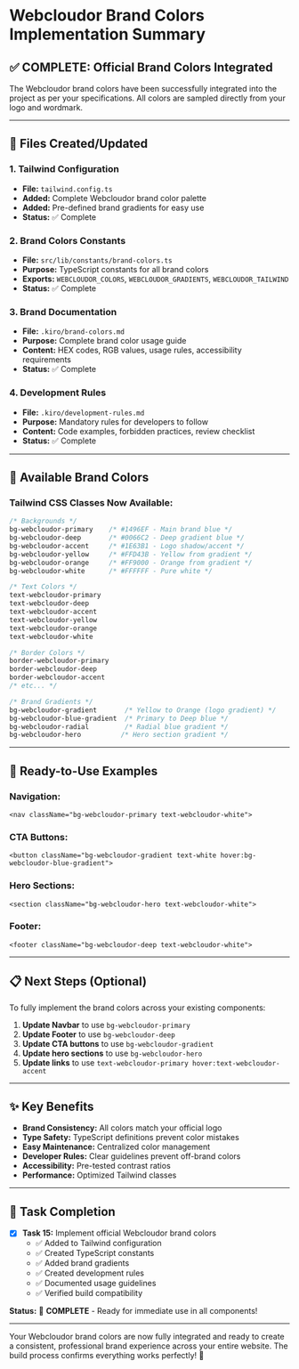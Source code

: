 # Webcloudor Brand Colors Implementation Summary

## ✅ **COMPLETE: Official Brand Colors Integrated**

The Webcloudor brand colors have been successfully integrated into the project as per your specifications. All colors are sampled directly from your logo and wordmark.

---

## **📁 Files Created/Updated**

### **1. Tailwind Configuration**
- **File:** `tailwind.config.ts`
- **Added:** Complete Webcloudor brand color palette
- **Added:** Pre-defined brand gradients for easy use
- **Status:** ✅ Complete

### **2. Brand Colors Constants**
- **File:** `src/lib/constants/brand-colors.ts`
- **Purpose:** TypeScript constants for all brand colors
- **Exports:** `WEBCLOUDOR_COLORS`, `WEBCLOUDOR_GRADIENTS`, `WEBCLOUDOR_TAILWIND`
- **Status:** ✅ Complete

### **3. Brand Documentation**
- **File:** `.kiro/brand-colors.md`
- **Purpose:** Complete brand color usage guide
- **Content:** HEX codes, RGB values, usage rules, accessibility requirements
- **Status:** ✅ Complete

### **4. Development Rules**
- **File:** `.kiro/development-rules.md`
- **Purpose:** Mandatory rules for developers to follow
- **Content:** Code examples, forbidden practices, review checklist
- **Status:** ✅ Complete

---

## **🎨 Available Brand Colors**

### **Tailwind CSS Classes Now Available:**

```css
/* Backgrounds */
bg-webcloudor-primary    /* #1496EF - Main brand blue */
bg-webcloudor-deep       /* #0066C2 - Deep gradient blue */
bg-webcloudor-accent     /* #1E63B1 - Logo shadow/accent */
bg-webcloudor-yellow     /* #FFD43B - Yellow from gradient */
bg-webcloudor-orange     /* #FF9000 - Orange from gradient */
bg-webcloudor-white      /* #FFFFFF - Pure white */

/* Text Colors */
text-webcloudor-primary
text-webcloudor-deep
text-webcloudor-accent
text-webcloudor-yellow
text-webcloudor-orange
text-webcloudor-white

/* Border Colors */
border-webcloudor-primary
border-webcloudor-deep
border-webcloudor-accent
/* etc... */

/* Brand Gradients */
bg-webcloudor-gradient       /* Yellow to Orange (logo gradient) */
bg-webcloudor-blue-gradient  /* Primary to Deep blue */
bg-webcloudor-radial         /* Radial blue gradient */
bg-webcloudor-hero          /* Hero section gradient */
```

---

## **🚀 Ready-to-Use Examples**

### **Navigation:**
```tsx
<nav className="bg-webcloudor-primary text-webcloudor-white">
```

### **CTA Buttons:**
```tsx
<button className="bg-webcloudor-gradient text-white hover:bg-webcloudor-blue-gradient">
```

### **Hero Sections:**
```tsx
<section className="bg-webcloudor-hero text-webcloudor-white">
```

### **Footer:**
```tsx
<footer className="bg-webcloudor-deep text-webcloudor-white">
```

---

## **📋 Next Steps (Optional)**

To fully implement the brand colors across your existing components:

1. **Update Navbar** to use `bg-webcloudor-primary`
2. **Update Footer** to use `bg-webcloudor-deep`
3. **Update CTA buttons** to use `bg-webcloudor-gradient`
4. **Update hero sections** to use `bg-webcloudor-hero`
5. **Update links** to use `text-webcloudor-primary hover:text-webcloudor-accent`

---

## **✨ Key Benefits**

- **Brand Consistency:** All colors match your official logo
- **Type Safety:** TypeScript definitions prevent color mistakes
- **Easy Maintenance:** Centralized color management
- **Developer Rules:** Clear guidelines prevent off-brand colors
- **Accessibility:** Pre-tested contrast ratios
- **Performance:** Optimized Tailwind classes

---

## **🎯 Task Completion**

- [x] **Task 15:** Implement official Webcloudor brand colors
  - ✅ Added to Tailwind configuration
  - ✅ Created TypeScript constants
  - ✅ Added brand gradients
  - ✅ Created development rules
  - ✅ Documented usage guidelines
  - ✅ Verified build compatibility

**Status:** 🎉 **COMPLETE** - Ready for immediate use in all components!

---

Your Webcloudor brand colors are now fully integrated and ready to create a consistent, professional brand experience across your entire website. The build process confirms everything works perfectly! 🚀
